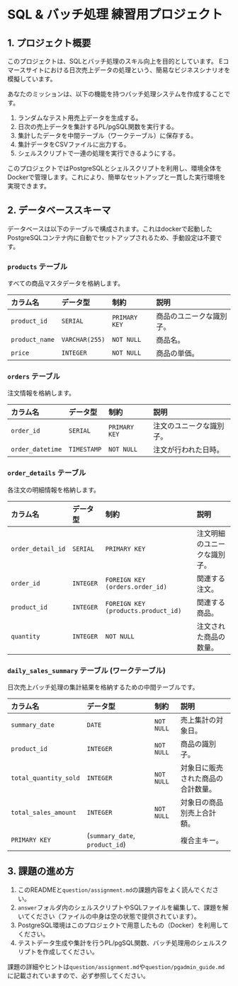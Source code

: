 # SQL & バッチ処理 練習用プロジェクト

## 1. プロジェクト概要

このプロジェクトは、SQLとバッチ処理のスキル向上を目的としています。
Eコマースサイトにおける日次売上データの処理という、簡易なビジネスシナリオを模擬しています。

あなたのミッションは、以下の機能を持つバッチ処理システムを作成することです。

1.  ランダムなテスト用売上データを生成する。
2.  日次の売上データを集計するPL/pgSQL関数を実行する。
3.  集計したデータを中間テーブル（ワークテーブル）に保存する。
4.  集計データをCSVファイルに出力する。
5.  シェルスクリプトで一連の処理を実行できるようにする。

このプロジェクトではPostgreSQLとシェルスクリプトを利用し、環境全体をDockerで管理します。これにより、簡単なセットアップと一貫した実行環境を実現できます。

## 2. データベーススキーマ

データベースは以下のテーブルで構成されます。これはdockerで起動したPostgreSQLコンテナ内に自動でセットアップされるため、手動設定は不要です。

### `products` テーブル

すべての商品マスタデータを格納します。

| カラム名 | データ型 | 制約 | 説明 |
| :--- | :--- | :--- | :--- |
| `product_id` | `SERIAL` | `PRIMARY KEY` | 商品のユニークな識別子。 |
| `product_name` | `VARCHAR(255)` | `NOT NULL` | 商品名。 |
| `price` | `INTEGER` | `NOT NULL` | 商品の単価。 |

### `orders` テーブル

注文情報を格納します。

| カラム名 | データ型 | 制約 | 説明 |
| :--- | :--- | :--- | :--- |
| `order_id` | `SERIAL` | `PRIMARY KEY` | 注文のユニークな識別子。 |
| `order_datetime` | `TIMESTAMP` | `NOT NULL` | 注文が行われた日時。 |

### `order_details` テーブル

各注文の明細情報を格納します。

| カラム名 | データ型 | 制約 | 説明 |
| :--- | :--- | :--- | :--- |
| `order_detail_id` | `SERIAL` | `PRIMARY KEY` | 注文明細のユニークな識別子。 |
| `order_id` | `INTEGER` | `FOREIGN KEY (orders.order_id)` | 関連する注文。 |
| `product_id` | `INTEGER` | `FOREIGN KEY (products.product_id)` | 関連する商品。 |
| `quantity` | `INTEGER` | `NOT NULL` | 注文された商品の数量。 |

### `daily_sales_summary` テーブル (ワークテーブル)

日次売上バッチ処理の集計結果を格納するための中間テーブルです。

| カラム名 | データ型 | 制約 | 説明 |
| :--- | :--- | :--- | :--- |
| `summary_date` | `DATE` | `NOT NULL` | 売上集計の対象日。 |
| `product_id` | `INTEGER` | `NOT NULL` | 商品の識別子。 |
| `total_quantity_sold` | `INTEGER` | `NOT NULL` | 対象日に販売された商品の合計数量。 |
| `total_sales_amount` | `INTEGER` | `NOT NULL` | 対象日の商品別売上合計額。 |
| `PRIMARY KEY` | (`summary_date`, `product_id`) | | 複合主キー。 |

## 3. 課題の進め方

1.  このREADMEと`question/assignment.md`の課題内容をよく読んでください。
2.  `answer`フォルダ内のシェルスクリプトやSQLファイルを編集して、課題を解いてください（ファイルの中身は空の状態で提供されています）。
3.  PostgreSQL環境はこのプロジェクトで用意したもの（Docker）を利用してください。
4.  テストデータ生成や集計を行うPL/pgSQL関数、バッチ処理用のシェルスクリプトを作成してください。

課題の詳細やヒントは`question/assignment.md`や`question/pgadmin_guide.md`に記載されていますので、必ず参照してください。
